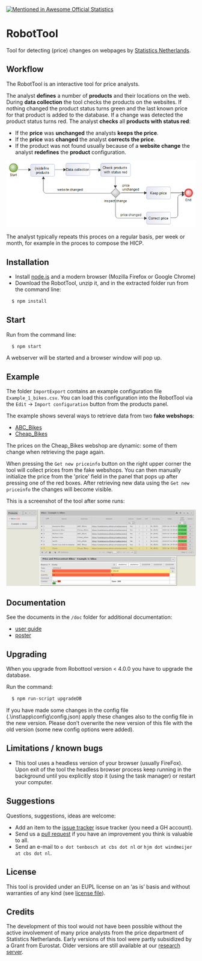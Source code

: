 [![Mentioned in Awesome Official Statistics ](https://awesome.re/mentioned-badge.svg)](http://www.awesomeofficialstatistics.org)

# RobotTool
Tool for detecting (price) changes on webpages by [Statistics Netherlands](https://www.cbs.nl/en-gb).

## Workflow
The RobotTool is an interactive tool for price analysts.

The analyst **defines** a number of **products** and their locations on the web.
During **data collection** the tool checks the products on the websites.
If nothing changed the product status turns green and the last known price for that product is added to the database.
If a change was detected the product status turns red.
The analyst **checks** all **products with status red**:
- If the **price** was **unchanged** the analysts **keeps the price**.
- If the **price** was **changed** the analyst **corrects the price**.
- If the product was not found usually because of a **website change** the analyst **redefines** the **product** configuration.

![Workflow](workflow.png)

The analyst typically repeats this proces on a regular basis, per week or month, for example in the proces to compose the HICP.

## Installation
- Install [node.js](https://nodejs.org/en/) and a modern browser (Mozilla Firefox or Google Chrome)
- Download the RobotTool, unzip it, and in the extracted folder run from the command line: 
```bash
  $ npm install
```
## Start
Run from the command line: 
```bash
  $ npm start
```
A webserver will be started and a browser window will pop up.

## Example
The folder `ImportExport` contains an example configuration file `Example_1_bikes.csv`.
You can load this configuration into the RobotTool via the `Edit` -> `Import configuration` button from the products panel.

The example shows several ways to retrieve data from two **fake webshops**:
- [ABC_Bikes](https://snstatcomp.github.io/webscrapingtests/RobotTool/ABC_Bikes)
- [Cheap_Bikes](https://snstatcomp.github.io/webscrapingtests/RobotTool/Cheap_Bikes)

The prices on the Cheap_Bikes webshop are dynamic: some of them change when retrieving the page again. 

When pressing the `Get new priceinfo` button on the right upper corner the tool will collect prices from the fake webshops.
You can then manually initialize the price from the 'price' field in the panel that pops up after pressing one of the red boxes.
After retrieving new data using the `Get new priceinfo` the changes will become visible.

This is a screenshot of the tool after some runs:

![screenshot](example1.png)

## Documentation
See the documents in the `/doc` folder for additional documentation:
- [user guide](Doc/20200415_Robottool_User_guide_EN.pdf)
- [poster](Doc/20200407_RobotTool_Poster.pdf)

## Upgrading
When you upgrade from Robottool version < 4.0.0 you have to upgrade the database.

Run the command:
```bash
  $ npm run-script upgradeDB
```

If you have made some changes in the config file (.\inst\app\config\config.json) apply these changes also to the config file in the new version. Please don’t overwrite the new version of this file with the old version (some new config options were added).

## Limitations / known bugs
- This tool uses a headless version of your browser (usually FireFox). Upon exit of the tool the headless browser process keep running in the background until you explicitly stop it (using the task manager) or restart your computer.

## Suggestions
Questions, suggestions, ideas are welcome: 
- Add an item to the [issue tracker](https://github.com/SNStatComp/RobotTool/issues) issue tracker (you need a GH account).
- Send us a [pull request](https://help.github.com/articles/creating-a-pull-request/) if you have an improvement you think is valuable to all.
- Send an e-mail to `o dot tenbosch at cbs dot nl` or `hjm dot windmeijer at cbs dot nl`.

## License
This tool is provided under an EUPL license on an ‘as is’ basis and without warranties of any kind (see [license file](./LICENSE)).

## Credits
The development of this tool would not have been possible without the active involvement of many price analysts from the price department of Statistics Netherlands.
Early versions of this tool were partly subsidized by a Grant from Eurostat. Older versions are still available at our [research server](http://research.cbs.nl/Projects/RobotTool).
